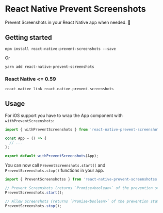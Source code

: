 # React Native Prevent Screenshots

Prevent Screenshots in your React Native app when needed. 🦄

## Getting started

`npm install react-native-prevent-screenshots --save`

Or

`yarn add react-native-prevent-screenshots`

### React Native <= 0.59

`react-native link react-native-prevent-screenshots`

## Usage

For iOS support you have to wrap the App component with `withPreventScreenshots`:

```javascript
import { withPreventScreenshots } from 'react-native-prevent-screenshots';

const App = () => {
  // ...
};

export default withPreventScreenshots(App);
```

You can now call `PreventScreenshots.start()` and `PreventScreenshots.stop()` functions in your app.

```javascript
import { PreventScreenshotss } from 'react-native-prevent-screenshotss';

// Prevent Screenshots (returns `Promise<boolean>` of the prevention state)
PreventScreenshots.start();

// Allow Screenshots (returns `Promise<boolean>` of the prevention state)
PreventScreenshots.stop();
```
